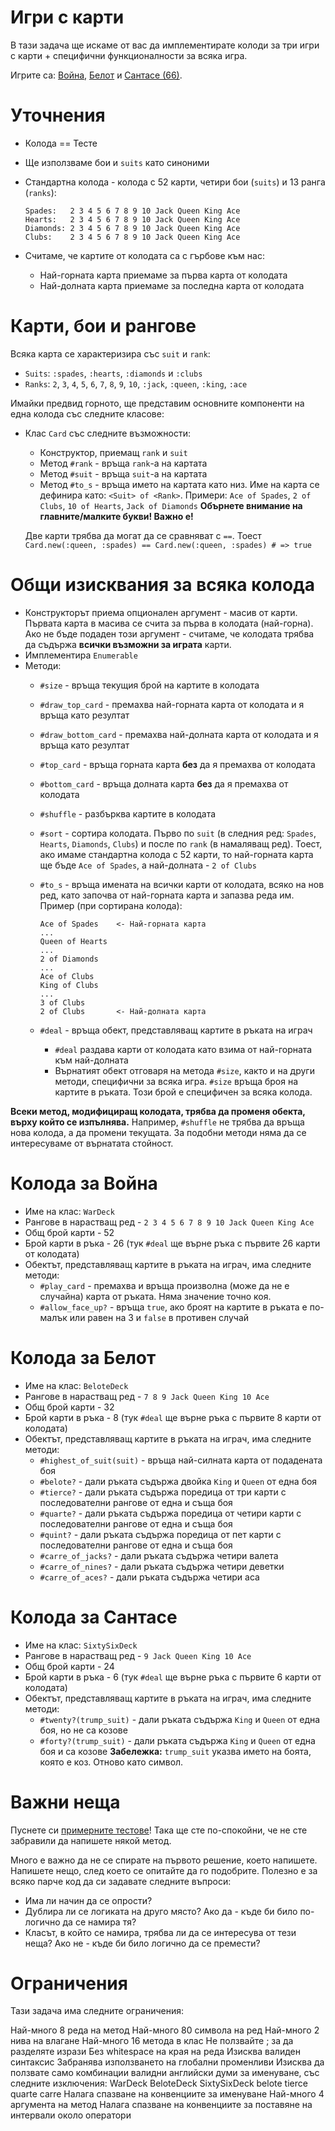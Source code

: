 # Игри с карти

В тази задача ще искаме от вас да имплементирате колоди за три
игри с карти + специфични функционалности за всяка игра.

Игрите са: [Война](https://en.wikipedia.org/wiki/War_\(card_game\)), [Белот](https://en.wikipedia.org/wiki/Belote) и [Сантасе (66)](https://en.wikipedia.org/wiki/Sixty-six_\(card_game\)).

# Уточнения

*   Колода == Тесте
*   Ще използваме бои и `suits` като синоними
*   Стандартна колода - колода с 52 карти, четири бои (`suits`) и 13 ранга (`ranks`):

        Spades:   2 3 4 5 6 7 8 9 10 Jack Queen King Ace
        Hearts:   2 3 4 5 6 7 8 9 10 Jack Queen King Ace
        Diamonds: 2 3 4 5 6 7 8 9 10 Jack Queen King Ace
        Clubs:    2 3 4 5 6 7 8 9 10 Jack Queen King Ace

*   Считаме, че картите от колодата са с гърбове към нас:
    *   Най-горната карта приемаме за първа карта от колодата
    *   Най-долната карта приемаме за последна карта от колодата

# Карти, бои и рангове

Всяка карта се характеризира със `suit` и `rank`:
*   `Suits`: `:spades`, `:hearts`, `:diamonds` и `:clubs`
*   `Ranks`: `2`, `3`, `4`, `5`, `6`, `7`, `8`, `9`, `10`, `:jack`, `:queen`, `:king`, `:ace`

Имайки предвид горното, ще представим основните компоненти на една колода със следните класове:

*   Клас `Card` със следните възможности:
    *   Конструктор, приемащ `rank` и `suit`
    *   Метод `#rank` - връща `rank`-а на картата
    *   Метод `#suit` - връща `suit`-а на картата
    *   Метод `#to_s` - връща името на картата като низ. Име на карта се дефинира като: `<Suit> of <Rank>`.
        Примери: `Ace of Spades`, `2 of Clubs`, `10 of Hearts`, `Jack of Diamonds`
        **Обърнете внимание на главните/малките букви! Важно е!**

    Две карти трябва да могат да се сравняват с `==`.
    Тоест `Card.new(:queen, :spades) == Card.new(:queen, :spades) # => true`

# Общи изисквания за всяка колода

*   Конструкторът приема опционален аргумент - масив от карти. Първата карта в масива се счита за първа
    в колодата (най-горна). Ако не бъде подаден този аргумент - считаме, че колодата трябва да съдържа **всички възможни за играта** карти.
*   Имплементира `Enumerable`
*   Методи:
    *   `#size` - връща текущия брой на картите в колодата
    *   `#draw_top_card` - премахва най-горната карта от колодата и я връща като резултат
    *   `#draw_bottom_card` - премахва най-долната карта от колодата и я връща като резултат
    *   `#top_card` - връща горната карта **без** да я премахва от колодата
    *   `#bottom_card` - връща долната карта **без** да я премахва от колодата
    *   `#shuffle` - разбърква картите в колодата
    *   `#sort` - сортира колодата. Първо по `suit` (в следния ред: `Spades`, `Hearts`, `Diamonds`, `Clubs`) и
        после по `rank` (в намаляващ ред). Тоест, ако имаме стандартна колода с 52
        карти, то най-горната карта ще бъде `Ace of Spades`, а най-долната - `2 of Clubs`
    *   `#to_s` - връща имената на всички карти от колодата, всяко на нов ред,
        като започва от най-горната карта и запазва реда им. Пример (при сортирана колода):

            Ace of Spades    <- Най-горната карта
            ...
            Queen of Hearts
            ...
            2 of Diamonds
            ...
            Ace of Clubs
            King of Clubs
            ...
            3 of Clubs
            2 of Clubs       <- Най-долната карта

    *   `#deal` - връща обект, представляващ картите в ръката на играч
        *   `#deal` раздава карти от колодата като взима от най-горната към най-долната
        *   Върнатият обект отговаря на метода `#size`, както и на други методи, специфични за всяка игра. `#size` връща броя на картите в ръката. Този брой е специфичен за всяка колода.

**Всеки метод, модифициращ колодата, трябва да променя обекта, върху който се изпълнява.** Например, `#shuffle` не трябва да връща нова колода, а да промени текущата. За подобни методи няма да се интересуваме от върнатата стойност.

# Колода за Война

*   Име на клас: `WarDeck`
*   Рангове в нарастващ ред - `2 3 4 5 6 7 8 9 10 Jack Queen King Ace`
*   Общ брой карти - 52
*   Брой карти в ръка - 26 (тук `#deal` ще върне ръка с първите 26 карти от колодата)
*   Обектът, представляващ картите в ръката на играч, има следните методи:
    *   `#play_card` - премахва и връща произволна (може да не е случайна) карта от ръката. Няма значение точно коя.
    *   `#allow_face_up?` - връща `true`, ако броят на картите в ръката е по-малък или
        равен на 3 и `false` в противен случай

# Колода за Белот

*   Име на клас: `BeloteDeck`
*   Рангове в нарастващ ред - `7 8 9 Jack Queen King 10 Ace`
*   Общ брой карти - 32
*   Брой карти в ръка - 8 (тук `#deal` ще върне ръка с първите 8 карти от колодата)
*   Обектът, представляващ картите в ръката на играч, има следните методи:
    *   `#highest_of_suit(suit)` - връща най-силната карта от подадената боя
    *   `#belote?` - дали ръката съдържа двойка `King` и `Queen` от една боя
    *   `#tierce?` - дали ръката съдържа поредица от три карти с последователни рангове от една и съща боя
    *   `#quarte?` - дали ръката съдържа поредица от четири карти с последователни рангове от една и съща боя
    *   `#quint?` - дали ръката съдържа поредица от пет карти с последователни рангове от една и съща боя
    *   `#carre_of_jacks?` - дали ръката съдържа четири валета
    *   `#carre_of_nines?` - дали ръката съдържа четири деветки
    *   `#carre_of_aces?` - дали ръката съдържа четири аса

# Колода за Сантасе

*   Име на клас: `SixtySixDeck`
*   Рангове в нарастващ ред - `9 Jack Queen King 10 Ace`
*   Общ брой карти - 24
*   Брой карти в ръка - 6 (тук `#deal` ще върне ръка с първите 6 карти от колодата)
*   Обектът, представляващ картите в ръката на играч, има следните методи:
    *   `#twenty?(trump_suit)` - дали ръката съдържа `King` и `Queen` от една боя, но не са козове
    *   `#forty?(trump_suit)` - дали ръката съдържа `King` и `Queen` от една боя и са козове
    **Забележка:** `trump_suit` указва името на боята, която е коз. Отново като символ.

# Важни неща

Пуснете си [примерните тестове](http://github.com/fmi/ruby-homework/blob/master/tasks/04/sample_spec.rb)! Така ще сте по-спокойни, че не сте забравили да напишете някой метод.

Много е важно да не се спирате на първото решение, което напишете.
Напишете нещо, след което се опитайте да го подобрите.
Полезно е за всяко парче код да си задавате следните въпроси:

- Има ли начин да се опрости?
- Дублира ли се логиката на друго място? Ако да - къде би било по-логично да се намира тя?
- Класът, в който се намира, трябва ли да се интересува от тези неща? Ако не - къде би било логично да се премести?

# Ограничения

Тази задача има следните ограничения:

Най-много 8 реда на метод
Най-много 80 символа на ред
Най-много 2 нива на влагане
Най-много 16 метода в клас
Не ползвайте ; за да разделяте изрази
Без whitespace на края на реда
Изисква валиден синтаксис
Забранява използването на глобални променливи
Изисква да ползвате само комбинации валидни английски думи за именуване, със следните изключения: WarDeck BeloteDeck SixtySixDeck belote tierce quarte carre
Налага спазване на конвенциите за именуване
Най-много 4 аргумента на метод
Налага спазване на конвенциите за поставяне на интервали около оператори
